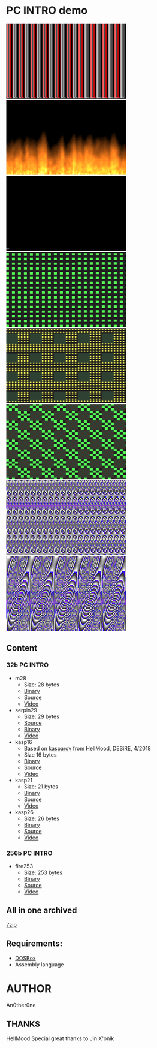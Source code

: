 # PC INTRO demo

![m28.gif](img/m28.gif)
![fire256b.gif](img/fire256b.gif)
![serpin29n.gif](img/serpin29n.gif)
![kasp16.gif](img/kasp16.gif)
![kasp2.gif](img/kasp2.gif)
![kasp3.gif](img/kasp3.gif)
![kasp21.gif](img/kasp21.gif)
![kasp26.gif](img/kasp26.gif)

## Content
### 32b PC INTRO
* m28
    * Size: 28 bytes
    * [Binary](bin/m28.com)
    * [Source](32b/m28.asm)
    * [Video](https://youtu.be/QZiZrmliNeU)
* serpin29
    * Size: 29 bytes
    * [Source](32b/serpin29.asm)
    * [Binary](bin/serpin29.com)
    * [Video](https://youtu.be/Rqpn4422YCM)
* kasp16
    * Based on [kasparov](https://www.pouet.net/prod.php?which=75912) from HellMood, DESiRE, 4/2018
    * Size 16 bytes
    * [Binary](bin/kasp16.com)
    * [Source](32b/kasp16.asm)
    * [Video](https://youtu.be/7i_TjmrMbgM)
* kasp21
    * Size: 21 bytes
    * [Binary](bin/kasp21.com)
    * [Source](32b/kasp21.asm)
    * [Video](https://youtu.be/LIjHiCPjCVk)
* kasp26
    * Size: 26 bytes
    * [Binary](bin/kasp26.com)
    * [Source](32b/kasp26.asm)
    * [Video](https://youtu.be/OnyckFqjP_U)
### 256b PC INTRO
* fire253
    * Size: 253 bytes
    * [Binary](bin/fire253.com)
    * [Source](256b/fire253.asm)
    * [Video](https://youtu.be/oFza4WA_P8I)

## All in one archived
[7zip](zip/An0ther0ne_INTRO.7z)

## Requirements:
* [DOSBox][1]
* Assembly language

# AUTHOR
   An0ther0ne

## THANKS
   HellMood
   Special great thanks to Jin X'onik

[1]: https://www.dosbox.com/ "DOSBox offisial site."
